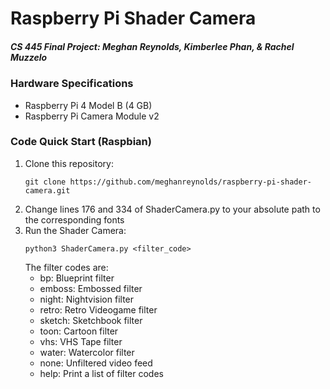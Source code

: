 # Raspberry Pi Shader Camera
##### CS 445 Final Project: Meghan Reynolds, Kimberlee Phan, & Rachel Muzzelo


### Hardware Specifications ###
- Raspberry Pi 4 Model B (4 GB)
- Raspberry Pi Camera Module v2
  
### Code Quick Start (Raspbian) ###
1. Clone this repository:
    ```
    git clone https://github.com/meghanreynolds/raspberry-pi-shader-camera.git
    ```
2. Change lines 176 and 334 of ShaderCamera.py to your absolute path to the corresponding fonts
3. Run the Shader Camera:
   ```
   python3 ShaderCamera.py <filter_code>
   ```
   The filter codes are:
   - bp: Blueprint filter
   - emboss: Embossed filter
   - night: Nightvision filter
   - retro: Retro Videogame filter
   - sketch: Sketchbook filter
   - toon: Cartoon filter
   - vhs: VHS Tape filter
   - water: Watercolor filter
   - none: Unfiltered video feed
   - help: Print a list of filter codes
   
